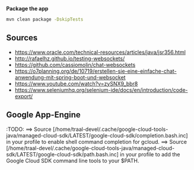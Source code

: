 


**Package the app**
```bash
mvn clean package -DskipTests
```

## Sources

- https://www.oracle.com/technical-resources/articles/java/jsr356.html
- http://rafaelhz.github.io/testing-websockets/
- https://github.com/cassiomolin/chat-websockets
- https://o7planning.org/de/10719/erstellen-sie-eine-einfache-chat-anwendung-mit-spring-boot-und-websocket
- https://www.youtube.com/watch?v=zySNX9_bbr8
- https://www.seleniumhq.org/selenium-ide/docs/en/introduction/code-export/


## Google App-Engine

:TODO:
==> Source [/home/traal-devel/.cache/google-cloud-tools-java/managed-cloud-sdk/LATEST/google-cloud-sdk/completion.bash.inc] in your profile to enable shell command completion for gcloud.
==> Source [/home/traal-devel/.cache/google-cloud-tools-java/managed-cloud-sdk/LATEST/google-cloud-sdk/path.bash.inc] in your profile to add the Google Cloud SDK command line tools to your $PATH.
